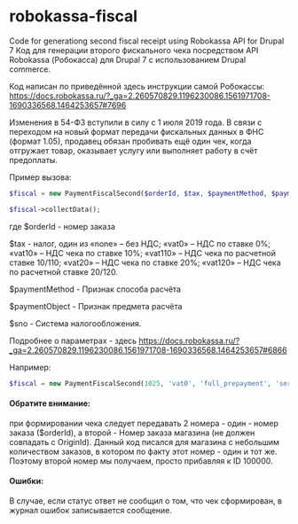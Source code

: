 # robokassa-fiscal
Code for generationg second fiscal receipt using Robokassa API for Drupal 7
Код для генерации второго фискального чека посредством API Robokassa (Робокасса) для Drupal 7 с использованием Drupal commerce.

Код написан по приведённой здесь инструкции самой Робокассы:
https://docs.robokassa.ru/?_ga=2.260570829.1196230086.1561971708-1690336568.1464253657#7696

Изменения в 54-ФЗ вступили в силу с 1 июля 2019 года. 
В связи с переходом на новый формат передачи фискальных данных в ФНС (формат 1.05), продавец обязан пробивать ещё один чек, когда отгружает товар, оказывает услугу или выполняет работу в счёт предоплаты. 

Пример вызова:
 ```php
 $fiscal = new PaymentFiscalSecond($orderId, $tax, $paymentMethod, $paymentObject, $sno);
 
 $fiscal->collectData();
```
 
где 
$orderId - номер заказа
 
$tax - налог, один из 
    «none» – без НДС;
    «vat0» – НДС по ставке 0%;
    «vat10» – НДС чека по ставке 10%;
    «vat110» – НДС чека по расчетной ставке 10/110;
    «vat20» – НДС чека по ставке 20%; 
    «vat120» – НДС чека по расчетной ставке 20/120. 

$paymentMethod - Признак способа расчёта

$paymentObject - Признак предмета расчёта

$sno - Система налогообложения.

Подробнее о параметрах - здесь https://docs.robokassa.ru/?_ga=2.260570829.1196230086.1561971708-1690336568.1464253657#6866

Например:
 ```php
$fiscal = new PaymentFiscalSecond(1025, 'vat0', 'full_prepayment', 'service', 'usn_income_outcome');
```

#### Обратите внимание:
при формировании чека следует передавать 2 номера - один - номер заказа ($orderId), а второй - Номер заказа магазина (не должен совпадать с OriginId). Данный код писался для магазина с небольшим количеством заказов, в котором по факту этот номер - один и тот же. Поэтому второй номер мы получаем, просто прибавляя к ID 100000. 

#### Ошибки:
В случае, если статус ответ не сообщил о том, что чек сформирован, в журнал ошибок записывается сообщение.
